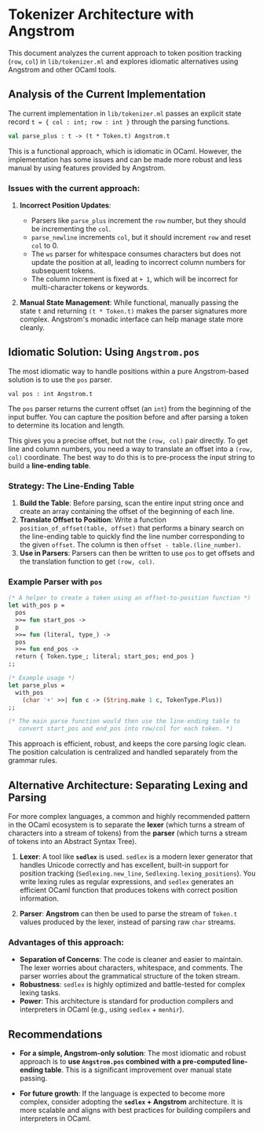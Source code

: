 # Tokenizer Architecture with Angstrom

This document analyzes the current approach to token position tracking (`row`, `col`) in `lib/tokenizer.ml` and explores idiomatic alternatives using Angstrom and other OCaml tools.

## Analysis of the Current Implementation

The current implementation in `lib/tokenizer.ml` passes an explicit state record `t = { col : int; row : int }` through the parsing functions.

```ocaml
val parse_plus : t -> (t * Token.t) Angstrom.t
```

This is a functional approach, which is idiomatic in OCaml. However, the implementation has some issues and can be made more robust and less manual by using features provided by Angstrom.

### Issues with the current approach:

1.  **Incorrect Position Updates**:
    *   Parsers like `parse_plus` increment the `row` number, but they should be incrementing the `col`.
    *   `parse_newline` increments `col`, but it should increment `row` and reset `col` to 0.
    *   The `ws` parser for whitespace consumes characters but does not update the position at all, leading to incorrect column numbers for subsequent tokens.
    *   The column increment is fixed at `+ 1`, which will be incorrect for multi-character tokens or keywords.

2.  **Manual State Management**: While functional, manually passing the state `t` and returning `(t * Token.t)` makes the parser signatures more complex. Angstrom's monadic interface can help manage state more cleanly.

## Idiomatic Solution: Using `Angstrom.pos`

The most idiomatic way to handle positions within a pure Angstrom-based solution is to use the `pos` parser.

`val pos : int Angstrom.t`

The `pos` parser returns the current offset (an `int`) from the beginning of the input buffer. You can capture the position before and after parsing a token to determine its location and length.

This gives you a precise offset, but not the `(row, col)` pair directly. To get line and column numbers, you need a way to translate an offset into a `(row, col)` coordinate. The best way to do this is to pre-process the input string to build a **line-ending table**.

### Strategy: The Line-Ending Table

1.  **Build the Table**: Before parsing, scan the entire input string once and create an array containing the offset of the beginning of each line.
2.  **Translate Offset to Position**: Write a function `position_of_offset(table, offset)` that performs a binary search on the line-ending table to quickly find the line number corresponding to the given `offset`. The column is then `offset - table.(line_number)`.
3.  **Use in Parsers**: Parsers can then be written to use `pos` to get offsets and the translation function to get `(row, col)`.

### Example Parser with `pos`

```ocaml
(* A helper to create a token using an offset-to-position function *)
let with_pos p =
  pos
  >>= fun start_pos ->
  p
  >>= fun (literal, type_) ->
  pos
  >>= fun end_pos ->
  return { Token.type_; literal; start_pos; end_pos }
;;

(* Example usage *)
let parse_plus =
  with_pos
    (char '+' >>| fun c -> (String.make 1 c, TokenType.Plus))
;;

(* The main parse function would then use the line-ending table to
   convert start_pos and end_pos into row/col for each token. *)
```

This approach is efficient, robust, and keeps the core parsing logic clean. The position calculation is centralized and handled separately from the grammar rules.

## Alternative Architecture: Separating Lexing and Parsing

For more complex languages, a common and highly recommended pattern in the OCaml ecosystem is to separate the **lexer** (which turns a stream of characters into a stream of tokens) from the **parser** (which turns a stream of tokens into an Abstract Syntax Tree).

1.  **Lexer**: A tool like **`sedlex`** is used. `sedlex` is a modern lexer generator that handles Unicode correctly and has excellent, built-in support for position tracking (`Sedlexing.new_line`, `Sedlexing.lexing_positions`). You write lexing rules as regular expressions, and `sedlex` generates an efficient OCaml function that produces tokens with correct position information.

2.  **Parser**: **Angstrom** can then be used to parse the stream of `Token.t` values produced by the lexer, instead of parsing raw `char` streams.

### Advantages of this approach:

*   **Separation of Concerns**: The code is cleaner and easier to maintain. The lexer worries about characters, whitespace, and comments. The parser worries about the grammatical structure of the token stream.
*   **Robustness**: `sedlex` is highly optimized and battle-tested for complex lexing tasks.
*   **Power**: This architecture is standard for production compilers and interpreters in OCaml (e.g., using `sedlex` + `menhir`).

## Recommendations

*   **For a simple, Angstrom-only solution**: The most idiomatic and robust approach is to **use `Angstrom.pos` combined with a pre-computed line-ending table**. This is a significant improvement over manual state passing.

*   **For future growth**: If the language is expected to become more complex, consider adopting the **`sedlex` + Angstrom** architecture. It is more scalable and aligns with best practices for building compilers and interpreters in OCaml.
